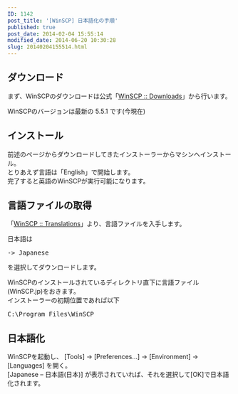 ```yaml
---
ID: 1142
post_title: '[WinSCP] 日本語化の手順'
published: true
post_date: 2014-02-04 15:55:14
modified_date: 2014-06-20 10:30:28
slug: 20140204155514.html
---
```

<h2>ダウンロード</h2>
<p>まず、WinSCPのダウンロードは公式「<a href="http://winscp.net/eng/download.php">WinSCP :: Downloads</a>」から行います。</p>
<p class="alert alert-info">WinSCPのバージョンは最新の 5.5.1 です(今現在)</p>
<p><!--more--></p>
<h2>インストール</h2>
<p>前述のページからダウンロードしてきたインストーラーからマシンへインストール。<br />
とりあえず言語は「English」で開始します。<br />
完了すると英語のWinSCPが実行可能になります。</p>
<h2>言語ファイルの取得</h2>
<p>「<a href="http://winscp.net/eng/translations.php">WinSCP :: Translations</a>」より、言語ファイルを入手します。</p>
<p>日本語は</p>
<pre>-> Japanese</pre>
<p>を選択してダウンロードします。</p>
<p>WinSCPのインストールされているディレクトリ直下に言語ファイル(WinSCP.jp)をおきます。<br />
インストーラーの初期位置であれば以下</p>
<pre>C:\Program Files\WinSCP</pre>
<h2>日本語化</h2>
<p>WinSCPを起動し、 [Tools] -> [Preferences&#8230;] -> [Environment] -> [Languages] を開く。<br />
[Japanese &#8211; 日本語(日本)] が表示されていれば、それを選択して[OK]で日本語化されます。</p>